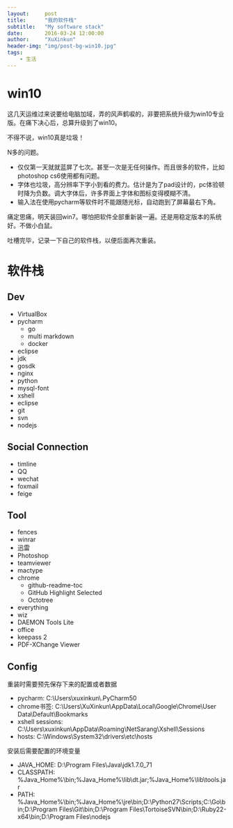 ```yaml
---
layout:     post
title:      "我的软件栈"
subtitle:   "My software stack"
date:       2016-03-24 12:00:00
author:     "XuXinkun"
header-img: "img/post-bg-win10.jpg"
tags:
    - 生活
---
```


# win10

这几天运维过来说要给电脑加域，弄的风声鹤唳的，非要把系统升级为win10专业版。在痛下决心后，总算升级到了win10。

不得不说，win10真是垃圾！

N多的问题。

- 仅仅第一天就就蓝屏了七次。甚至一次是无任何操作。而且很多的软件，比如photoshop cs6使用都有问题。
- 字体也垃圾，高分辨率下字小到看的费力。估计是为了pad设计的，pc体验顿时降为负数。调大字体后，许多界面上字体和图标变得模糊不清。
- 输入法在使用pycharm等软件时不能跟随光标，自动跑到了屏幕最右下角。

痛定思痛，明天装回win7。哪怕把软件全部重新装一遍。还是用稳定版本的系统好。不做小白鼠。

吐槽完毕，记录一下自己的软件栈，以便后面再次重装。

# 软件栈

## Dev

- VirtualBox
- pycharm
    - go
    - multi markdown
    - docker
- eclipse
- jdk
- gosdk
- nginx
- python
- mysql-font
- xshell
- eclipse
- git
- svn
- nodejs

## Social Connection

- timline
- QQ
- wechat
- foxmail
- feige

## Tool

- fences
- winrar
- 迅雷
- Photoshop
- teamviewer
- mactype
- chrome
    - github-readme-toc
    - GitHub Highlight Selected
    - Octotree
- everything
- wiz
- DAEMON Tools Lite
- office
- keepass 2
- PDF-XChange Viewer

## Config

重装时需要预先保存下来的配置或者数据

- pycharm: C:\Users\xuxinkun\\.PyCharm50
- chrome书签: C:\Users\XuXinkun\AppData\Local\Google\Chrome\User Data\Default\Bookmarks
- xshell sessions: C:\Users\xuxinkun\AppData\Roaming\NetSarang\Xshell\Sessions
- hosts: C:\Windows\System32\drivers\etc\hosts

安装后需要配置的环境变量

- JAVA_HOME: D:\Program Files\Java\jdk1.7.0_71
- CLASSPATH: %Java_Home%\bin;%Java_Home%\lib\dt.jar;%Java_Home%\lib\tools.jar
- PATH: %Java_Home%\bin;%Java_Home%\jre\bin;D:\Python27\Scripts;C:\Go\bin;D:\Program Files\Git\bin;D:\Program Files\TortoiseSVN\bin;D:\Ruby22-x64\bin;D:\Program Files\nodejs
